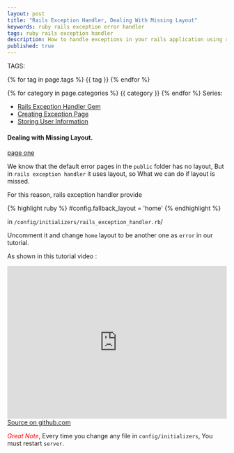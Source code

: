 ```yaml
---
layout: post
title: "Rails Exception Handler, Dealing With Missing Layout" 
keywords: ruby rails exception error handler
tags: ruby rails exception handler
description: How to handle exceptions in your rails application using rails exception handler gem, step by step tutorial guide.
published: true
---
```


TAGS:
   
   {% for tag in page.tags %} {{ tag }} {% endfor %}

   {% for category in page.categories %} {{ category }} {% endfor %}
  Series:

 <ul>
   <li><a href="/2016/04/22/Rails_Exception_Handler_complete_example_part1.html">Rails Exception Handler Gem</a></li>
   <li><a href="/2016/04/22/Rails_Exception_Handler_complete_example_part3.html">Creating Exception Page</a></li>
   <li><a href="/2016/04/22/Rails_Exception_Handler_complete_example_part4.html">Storing User Information</a></li>
 </ul>
 
<h4>Dealing with Missing Layout.</h4>

<a href="/2016/04/22/Rails_Exception_Handler_complete_example_part3.html">page one</a>
  <a href=""></a>
   <a href=""></a>


We know that the default error pages in the `public` folder has no layout, But in `rails exception handler` it uses layout, so What we can do if layout is missed.

For this reason, rails exception handler provide

 {% highlight ruby %}
#config.fallback_layout = 'home'
{% endhighlight %}

 in `/config/initializers/rails_exception_handler.rb`/

 Uncomment it and change `home` layout to be another one as `error` in our tutorial.

As shown in this tutorial video :

<iframe width="100%" height="350" src="https://www.youtube.com/embed/fHPkjvPq_sY" frameborder="0" allowfullscreen></iframe>

<br>
<a target="_blank" href="https://github.com/mamdouh-abbas/exception_handler" title="source on github">Source on github.com</a>

<i style="color:red;">Great Note</i>, Every time you change any file in `config/initializers`, You must restart `server`.
